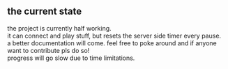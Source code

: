 ## the current state
  the project is currently half working.<br>
  it can connect and play stuff, but resets the server side timer every pause.<br>
  a better documentation will come.
  feel free to poke around and if anyone want to contribute pls do so!<br>
  progress will go slow due to time limitations.
